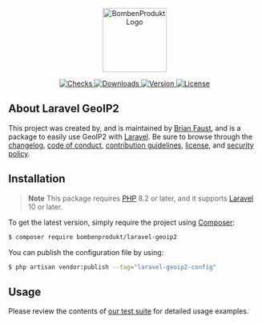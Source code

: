 <p align="center">
    <a href="https://bombenprodukt.com" target="_blank">
        <img src="https://raw.githubusercontent.com/faustbrian/assets/main/logo-text.svg" width="128" alt="BombenProdukt Logo" />
    </a>
</p>

<p align="center">
    <a href="https://github.com/faustbrian/laravel-geoip2/actions">
        <img src="https://badge.sh/github/check-runs/BombenProdukt/laravel-geoip2" alt="Checks" />
    </a>
    <a href="https://packagist.org/packages/bombenprodukt/laravel-geoip2">
        <img src="https://badge.sh/packagist/downloads/BombenProdukt/laravel-geoip2" alt="Downloads" />
    </a>
    <a href="https://packagist.org/packages/bombenprodukt/laravel-geoip2">
        <img src="https://badge.sh/packagist/version/BombenProdukt/laravel-geoip2" alt="Version" />
    </a>
    <a href="https://packagist.org/packages/bombenprodukt/laravel-geoip2">
        <img src="https://badge.sh/packagist/license/BombenProdukt/laravel-geoip2" alt="License" />
    </a>
</p>

## About Laravel GeoIP2

This project was created by, and is maintained by [Brian Faust](https://github.com/faustbrian), and is a package to easily use GeoIP2 with [Laravel](https://laravel.com/). Be sure to browse through the [changelog](CHANGELOG.md), [code of conduct](.github/CODE_OF_CONDUCT.md), [contribution guidelines](.github/CONTRIBUTING.md), [license](LICENSE), and [security policy](.github/SECURITY.md).

## Installation

> **Note**
> This package requires [PHP](https://www.php.net/) 8.2 or later, and it supports [Laravel](https://laravel.com/) 10 or later.

To get the latest version, simply require the project using [Composer](https://getcomposer.org/):

```bash
$ composer require bombenprodukt/laravel-geoip2
```

You can publish the configuration file by using:

```bash
$ php artisan vendor:publish --tag="laravel-geoip2-config"
```

## Usage

Please review the contents of [our test suite](/tests) for detailed usage examples.
